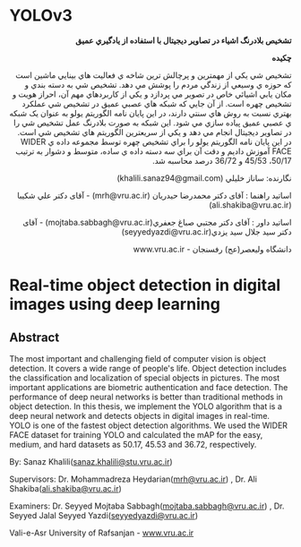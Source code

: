 # YOLOv3
<p dir="rtl"><b>
تشخيص بلادرنگ اشياء در تصاوير ديجيتال با استفاده از يادگيري عميق
</b></p>
<p dir="rtl"><b>
چکيده
</b></p>
<p dir="rtl">
تشخيص شي يکي از مهمترين و پرچالش ترين شاخه ي فعاليت هاي بينايي ماشين است که حوزه ي وسيعي از زندگي مردم را پوشش مي دهد. تشخيص شي به دسته بندي و مکان يابي اشيائي خاص در تصوير مي پردازد و يکي از کاربردهاي مهم آن، احراز هويت و تشخيص چهره است. از آن جايي که شبکه هاي عصبي عميق در تشخيص شي عملکرد بهتري نسبت به روش هاي سنتي دارند، در اين پايان نامه الگوريتم يولو به عنوان يک شبکه ي عصبي عميق پياده سازي مي شود. اين شبکه به صورت بلادرنگ عمل تشخيص شي را در تصاوير ديجيتال انجام مي دهد و يکي از سريعترين الگوريتم هاي تشخيص شي است. در اين پايان نامه الگوريتم يولو را براي تشخيص چهره توسط مجموعه داده ي WIDER FACE آموزش داديم و  دقت آن براي سه دسته داده ي ساده، متوسط و دشوار به ترتيب 50/17، 45/53 و 36/72 درصد محاسبه شد.
</p>



<p dir="rtl">
نگارنده: ساناز خليلي
(khalili.sanaz94@gmail.com)
</p>
<p dir="rtl">
اساتيد راهنما : آقای دکتر محمدرضا حيدريان (mrh@vru.ac.ir) - آقای دکتر علي شکيبا (ali.shakiba@vru.ac.ir)
</p>
<p dir="rtl">
اساتيد داور : آقای دکتر مجتبي صباغ جعفري(mojtaba.sabbagh@vru.ac.ir) - آقای دکتر سيد جلال سيد يزدي(seyyedyazdi@vru.ac.ir)
 
</p>
<p dir="rtl">
دانشگاه وليعصر(عج) رفسنجان - www.vru.ac.ir
</p>

# Real-time object detection in digital images using deep learning
## Abstract
The most important and challenging field of computer vision is object detection. It covers a wide range of people's life. Object detection includes the classification and localization of special objects in pictures. The most important applications are biometric authentication and face detection. The performance of deep neural networks is better than traditional methods in object detection. In this thesis, we implement the YOLO algorithm that is a deep neural network and detects objects in digital images in real-time. YOLO is one of the fastest object detection algorithms. We used the WIDER FACE dataset for training YOLO and calculated the mAP for the easy, medium, and hard datasets as 50.17, 45.53 and 36.72, respectively.

By: Sanaz Khalili(sanaz.khalili@stu.vru.ac.ir)

Supervisors: Dr. Mohammadreza Heydarian(mrh@vru.ac.ir) , Dr. Ali Shakiba(ali.shakiba@vru.ac.ir)

Examiners: Dr. Seyyed Mojtaba Sabbagh(mojtaba.sabbagh@vru.ac.ir) , Dr. Seyyed Jalal Seyyed Yazdi(seyyedyazdi@vru.ac.ir)

Vali-e-Asr University of Rafsanjan - www.vru.ac.ir
